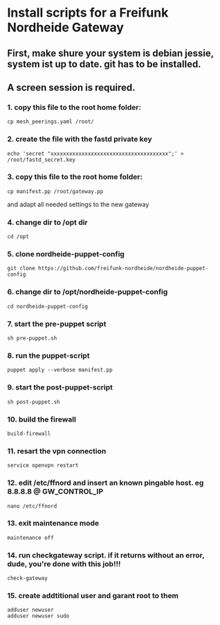 # Install scripts for a Freifunk Nordheide Gateway

## First, make shure your system is debian jessie, system ist up to date. git has to be installed.
## A screen session is required. 

### 1. copy this file to the root home folder:
    cp mesh_peerings.yaml /root/

### 2. create the file with the fastd private key
    echo 'secret "xxxxxxxxxxxxxxxxxxxxxxxxxxxxxxxxxxxxxx";' > /root/fastd_secret.key

### 3. copy this file to the root home folder:
    cp manifest.pp /root/gateway.pp
and adapt all needed settings to the new gateway

### 4. change dir to /opt dir
    cd /opt
    
### 5. clone nordheide-puppet-config
    git clone https://github.com/freifunk-nordheide/nordheide-puppet-config

### 6. change dir to /opt/nordheide-puppet-config
    cd nordheide-puppet-config

### 7. start the pre-puppet script
    sh pre-puppet.sh
    
### 8. run the puppet-script
    puppet apply --verbose manifest.pp
    
### 9. start the post-puppet-script
    sh post-puppet.sh
    
### 10. build the firewall
    build-firewall
    
### 11. resart the vpn connection
    service openvpn restart
    
### 12. edit /etc/ffnord and insert an known pingable host. eg 8.8.8.8 @ GW_CONTROL_IP
    nano /etc/ffnord
    
### 13. exit maintenance mode
    maintenance off
    
### 14. run checkgateway script. if it returns without an error, dude, you're done with this job!!!
    check-gateway

### 15. create addtitional user and garant root to them

    adduser newuser
    adduser newuser sudo
